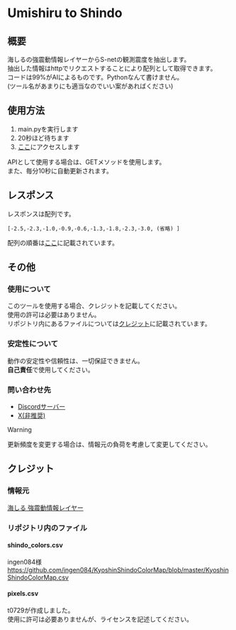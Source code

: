 # Umishiru to Shindo
## 概要
海しるの強震動情報レイヤーからS-netの観測震度を抽出します。  
抽出した情報はhttpでリクエストすることにより配列として取得できます。  
コードは99%がAIによるものです。Pythonなんて書けません。  
(ツール名があまりにも適当なのでいい案があればください)
## 使用方法
1. main.pyを実行します
2. 20秒ほど待ちます
3. [ここ](http://127.0.0.1:5000/shindo)にアクセスします  

APIとして使用する場合は、GETメソッドを使用します。  
また、毎分10秒に自動更新されます。
## レスポンス
レスポンスは配列です。  
```
[-2.5,-2.3,-1.0,-0.9,-0.6,-1.3,-1.8,-2.3,-3.0, (省略) ]
```
配列の順番は[ここ](https://github.com/t0729/umishiru-snet-shindo/blob/main/station_code.md)に記載されています。
## その他
### 使用について
このツールを使用する場合、クレジットを記載してください。  
使用の許可は必要はありません。  
リポジトリ内にあるファイルについては[クレジット](https://github.com/t0729/umishiru-snet-shindo/edit/main/README.md#%E3%82%AF%E3%83%AC%E3%82%B8%E3%83%83%E3%83%88)に記載されています。
### 安定性について
動作の安定性や信頼性は、一切保証できません。  
**自己責任**で使用してください。  
### 問い合わせ先
- [Discordサーバー](https://discord.com/channels/1400090207696719965/1400473646547599432/1400474012693434458)
- [X(非推奨)](https://x.com/cat_t0729)
>[!WARNING]
>更新頻度を変更する場合は、情報元の負荷を考慮して変更してください。
## クレジット
### 情報元
[海しる 強震動情報レイヤー](https://www.msil.go.jp/msil/htm/main.html)
### リポジトリ内のファイル
#### shindo_colors.csv
ingen084様
https://github.com/ingen084/KyoshinShindoColorMap/blob/master/KyoshinShindoColorMap.csv
#### pixels.csv
t0729が作成しました。  
使用に許可は必要ありませんが、ライセンスを記述してください。
